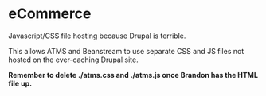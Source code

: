 # eCommerce
Javascript/CSS file hosting because Drupal is terrible.

This allows ATMS and Beanstream to use separate CSS and JS files not hosted on the ever-caching Drupal site.

**Remember to delete ./atms.css and ./atms.js once Brandon has the HTML file up.**
